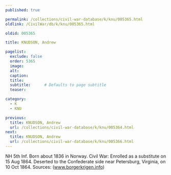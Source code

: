 ```yaml
---
published: true

permalink: /collections/civil-war-database/k/knu/005365.html
oldlink: /CivilWar/db/k/knu/005365.html

oldid: 005365

title: KNUDSON, Andrew

pagelist:
  exclude: false
  order: 5365
  image: 
  alt:
  caption:
  title:
  subtitle:      # Defaults to page subtitle
  teaser:

category: 
  - K 
  - KNU

previous:
  title: KNUDSON, Andrew
  url: /collections/civil-war-database/k/knu/005364.html  
next:
  title: KNUDSON, Andrew
  url: /collections/civil-war-database/k/knu/005366.html   
---
```

NH 5th Inf. Born about 1836 in Norway. Civil War: Enrolled as a substitute on 15 Aug 1864. Deserted to the Confederate side near Petersburg, Virginia, on 10 Oct 1864. Sources: (www.borgerkrigen.info)